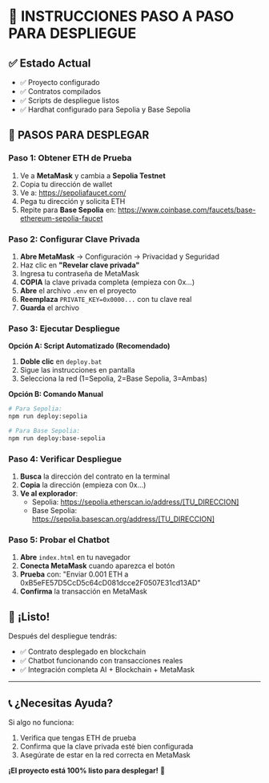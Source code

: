 # 🎯 INSTRUCCIONES PASO A PASO PARA DESPLIEGUE

## ✅ Estado Actual
- ✅ Proyecto configurado
- ✅ Contratos compilados
- ✅ Scripts de despliegue listos
- ✅ Hardhat configurado para Sepolia y Base Sepolia

## 🚀 PASOS PARA DESPLEGAR

### Paso 1: Obtener ETH de Prueba
1. Ve a **MetaMask** y cambia a **Sepolia Testnet**
2. Copia tu dirección de wallet
3. Ve a: https://sepoliafaucet.com/
4. Pega tu dirección y solicita ETH
5. Repite para **Base Sepolia** en: https://www.coinbase.com/faucets/base-ethereum-sepolia-faucet

### Paso 2: Configurar Clave Privada
1. **Abre MetaMask** → Configuración → Privacidad y Seguridad
2. Haz clic en **"Revelar clave privada"**
3. Ingresa tu contraseña de MetaMask
4. **COPIA** la clave privada completa (empieza con 0x...)
5. **Abre** el archivo `.env` en el proyecto
6. **Reemplaza** `PRIVATE_KEY=0x0000...` con tu clave real
7. **Guarda** el archivo

### Paso 3: Ejecutar Despliegue
**Opción A: Script Automatizado (Recomendado)**
1. **Doble clic** en `deploy.bat`
2. Sigue las instrucciones en pantalla
3. Selecciona la red (1=Sepolia, 2=Base Sepolia, 3=Ambas)

**Opción B: Comando Manual**
```bash
# Para Sepolia:
npm run deploy:sepolia

# Para Base Sepolia:
npm run deploy:base-sepolia
```

### Paso 4: Verificar Despliegue
1. **Busca** la dirección del contrato en la terminal
2. **Copia** la dirección (empieza con 0x...)
3. **Ve al explorador**:
   - Sepolia: https://sepolia.etherscan.io/address/[TU_DIRECCION]
   - Base Sepolia: https://sepolia.basescan.org/address/[TU_DIRECCION]

### Paso 5: Probar el Chatbot
1. **Abre** `index.html` en tu navegador
2. **Conecta MetaMask** cuando aparezca el botón
3. **Prueba** con: "Enviar 0.001 ETH a 0xB5eFE57D5CcD5c64cD081dcce2F0507E31cd13AD"
4. **Confirma** la transacción en MetaMask

## 🎉 ¡Listo!

Después del despliegue tendrás:
- ✅ Contrato desplegado en blockchain
- ✅ Chatbot funcionando con transacciones reales
- ✅ Integración completa AI + Blockchain + MetaMask

---

## 📞 ¿Necesitas Ayuda?

Si algo no funciona:
1. Verifica que tengas ETH de prueba
2. Confirma que la clave privada esté bien configurada
3. Asegúrate de estar en la red correcta en MetaMask

**¡El proyecto está 100% listo para desplegar!** 🚀
